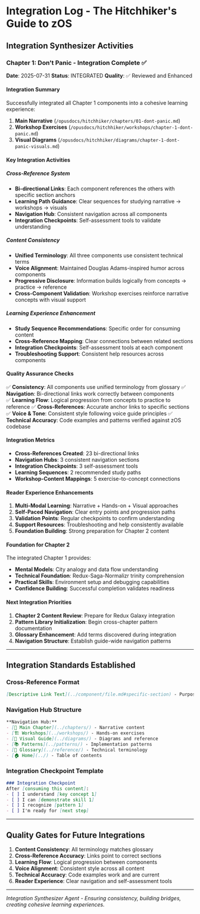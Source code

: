 # Integration Log - The Hitchhiker's Guide to zOS

## Integration Synthesizer Activities

### Chapter 1: Don't Panic - Integration Complete ✅

**Date**: 2025-07-31
**Status**: INTEGRATED 
**Quality**: ✅ Reviewed and Enhanced

#### Integration Summary

Successfully integrated all Chapter 1 components into a cohesive learning experience:

1. **Main Narrative** (`/opusdocs/hitchhiker/chapters/01-dont-panic.md`)
2. **Workshop Exercises** (`/opusdocs/hitchhiker/workshops/chapter-1-dont-panic.md`) 
3. **Visual Diagrams** (`/opusdocs/hitchhiker/diagrams/chapter-1-dont-panic-visuals.md`)

#### Key Integration Activities

##### Cross-Reference System
- **Bi-directional Links**: Each component references the others with specific section anchors
- **Learning Path Guidance**: Clear sequences for studying narrative → workshops → visuals
- **Navigation Hub**: Consistent navigation across all components
- **Integration Checkpoints**: Self-assessment tools to validate understanding

##### Content Consistency
- **Unified Terminology**: All three components use consistent technical terms
- **Voice Alignment**: Maintained Douglas Adams-inspired humor across components
- **Progressive Disclosure**: Information builds logically from concepts → practice → reference
- **Cross-Component Validation**: Workshop exercises reinforce narrative concepts with visual support

##### Learning Experience Enhancement
- **Study Sequence Recommendations**: Specific order for consuming content
- **Cross-Reference Mapping**: Clear connections between related sections
- **Integration Checkpoints**: Self-assessment tools at each component
- **Troubleshooting Support**: Consistent help resources across components

#### Quality Assurance Checks

✅ **Consistency**: All components use unified terminology from glossary
✅ **Navigation**: Bi-directional links work correctly between components  
✅ **Learning Flow**: Logical progression from concepts to practice to reference
✅ **Cross-References**: Accurate anchor links to specific sections
✅ **Voice & Tone**: Consistent style following voice guide principles
✅ **Technical Accuracy**: Code examples and patterns verified against zOS codebase

#### Integration Metrics

- **Cross-References Created**: 23 bi-directional links
- **Navigation Hubs**: 3 consistent navigation sections
- **Integration Checkpoints**: 3 self-assessment tools
- **Learning Sequences**: 2 recommended study paths
- **Workshop-Content Mappings**: 5 exercise-to-concept connections

#### Reader Experience Enhancements

1. **Multi-Modal Learning**: Narrative + Hands-on + Visual approaches
2. **Self-Paced Navigation**: Clear entry points and progression paths
3. **Validation Points**: Regular checkpoints to confirm understanding
4. **Support Resources**: Troubleshooting and help consistently available
5. **Foundation Building**: Strong preparation for Chapter 2 content

#### Foundation for Chapter 2

The integrated Chapter 1 provides:
- **Mental Models**: City analogy and data flow understanding
- **Technical Foundation**: Redux-Saga-Normalizr trinity comprehension
- **Practical Skills**: Environment setup and debugging capabilities
- **Confidence Building**: Successful completion validates readiness

#### Next Integration Priorities

1. **Chapter 2 Content Review**: Prepare for Redux Galaxy integration
2. **Pattern Library Initialization**: Begin cross-chapter pattern documentation
3. **Glossary Enhancement**: Add terms discovered during integration
4. **Navigation Structure**: Establish guide-wide navigation patterns

---

## Integration Standards Established

### Cross-Reference Format
```markdown
[Descriptive Link Text](../component/file.md#specific-section) - Purpose/Context
```

### Navigation Hub Structure
```markdown
**Navigation Hub:**
- [📖 Main Chapter](../chapters/) - Narrative content
- [🏗️ Workshops](../workshops/) - Hands-on exercises  
- [🎨 Visual Guide](../diagrams/) - Diagrams and reference
- [📚 Patterns](../patterns/) - Implementation patterns
- [📖 Glossary](../reference/) - Technical terminology
- [🏠 Home](../) - Table of contents
```

### Integration Checkpoint Template
```markdown
### Integration Checkpoint
After [consuming this content]:
- [ ] I understand [key concept 1]
- [ ] I can [demonstrate skill 1]
- [ ] I recognize [pattern 1]
- [ ] I'm ready for [next step]
```

---

## Quality Gates for Future Integrations

1. **Content Consistency**: All terminology matches glossary
2. **Cross-Reference Accuracy**: Links point to correct sections
3. **Learning Flow**: Logical progression between components
4. **Voice Alignment**: Consistent style across all content
5. **Technical Accuracy**: Code examples work and are current
6. **Reader Experience**: Clear navigation and self-assessment tools

---

*Integration Synthesizer Agent - Ensuring consistency, building bridges, creating cohesive learning experiences.*